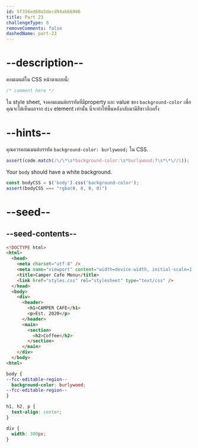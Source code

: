 ```yaml
---
id: 5f356ed60a5decd94ab66986
title: Part 23
challengeType: 0
removeComments: false
dashedName: part-23
---
```


# --description--

คอมเมนต์ใน CSS หน้าตาแบบนี้:

```css
/* comment here */
```

ใน style sheet, จงคอมเมนต์บรรทัดที่มีproperty และ value ของ `background-color` เพื่อคุณจะได้เห็นผลจาก `div` element เท่านั้น
นี่จะทำให้พื้นหลังกลับมามีสีขาวอีกครั้ง

# --hints--

คุณควรคอมเมนต์บรรทัด `background-color: burlywood;` ใน CSS.

```js
assert(code.match(/\/\*\s*background-color:\s*burlywood;?\s*\*\//i));
```


Your `body` should have a white background.

```js
const bodyCSS = $('body').css('background-color');
assert(bodyCSS === "rgba(0, 0, 0, 0)")
```

# --seed--

## --seed-contents--

```html
<!DOCTYPE html>
<html>
  <head>
    <meta charset="utf-8" />
    <meta name="viewport" content="width=device-width, initial-scale=1.0" />
    <title>Camper Cafe Menu</title>
    <link href="styles.css" rel="stylesheet" type="text/css" />
  </head>
  <body>
    <div>
      <header>
        <h1>CAMPER CAFE</h1>
        <p>Est. 2020</p>
      </header>
      <main>
        <section>
          <h2>Coffee</h2>
        </section>
      </main>
    </div>
  </body>
<html>
```

```css
body {
--fcc-editable-region--
  background-color: burlywood;
--fcc-editable-region--
}

h1, h2, p {
  text-align: center;
}

div {
  width: 300px;
}
```

